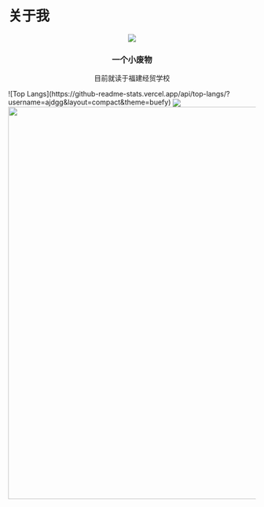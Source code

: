 # 关于我
<p align="center">
<img src="https://capsule-render.vercel.app/api?type=waving&color=timeGradient&height=300&&section=header&text=福建经贸学校&fontSize=90&fontAlign=50&fontAlignY=30&desc=Awesome Ajie&descAlign=50&descSize=30&descAlignY=60&animation=twinkling" />
</p>

<div align="center">

### 一个小废物

目前就读于福建经贸学校

</div

<div>
![Top Langs](https://github-readme-stats.vercel.app/api/top-langs/?username=ajdgg&layout=compact&theme=buefy)

<img align="center" src="https://github-readme-stats.vercel.app/api/top-langs/?username=ajdgg&theme=transparent&hide_border=true&layout=donut-vertical&langs_count=6" />
</div>


<img width="800" src="https://github-readme-activity-graph.vercel.app/graph?username=ajdgg&theme=github-compact&hide_border=true&area=true" />